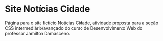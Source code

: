 # Site Notícias Cidade

Página para o site fictício Notícias Cidade, atividade proposta para a seção CSS intermediário/avançado do curso de Desenvolvimento Web do professor Jamilton Damasceno.



